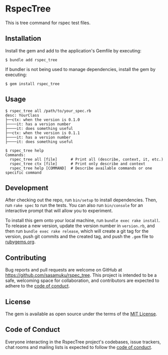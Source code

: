 # RspecTree

This is tree command for rspec test files.

## Installation

Install the gem and add to the application's Gemfile by executing:

    $ bundle add rspec_tree

If bundler is not being used to manage dependencies, install the gem by executing:

    $ gem install rspec_tree

## Usage

```
$ rspec_tree all /path/to/your_spec.rb
desc: YourClass
├──ctx: when the version is 0.1.0
├────it: has a version number
├────it: does something useful
├──ctx: when the version is 0.1.1
├────it: has a version number
├────it: does something useful
```

```
$ rspec_tree help
Commands:
  rspec_tree all [file]      # Print all (describe, context, it, etc.)
  rspec_tree ctx [file]      # Print only describe and context
  rspec_tree help [COMMAND]  # Describe available commands or one specific command
```

## Development

After checking out the repo, run `bin/setup` to install dependencies. Then, run `rake spec` to run the tests. You can also run `bin/console` for an interactive prompt that will allow you to experiment.

To install this gem onto your local machine, run `bundle exec rake install`. To release a new version, update the version number in `version.rb`, and then run `bundle exec rake release`, which will create a git tag for the version, push git commits and the created tag, and push the `.gem` file to [rubygems.org](https://rubygems.org).

## Contributing

Bug reports and pull requests are welcome on GitHub at https://github.com/sasamuku/rspec_tree. This project is intended to be a safe, welcoming space for collaboration, and contributors are expected to adhere to the [code of conduct](https://github.com/[USERNAME]/rspec_tree/blob/master/CODE_OF_CONDUCT.md).

## License

The gem is available as open source under the terms of the [MIT License](https://opensource.org/licenses/MIT).

## Code of Conduct

Everyone interacting in the RspecTree project's codebases, issue trackers, chat rooms and mailing lists is expected to follow the [code of conduct](https://github.com/[USERNAME]/rspec_tree/blob/master/CODE_OF_CONDUCT.md).

